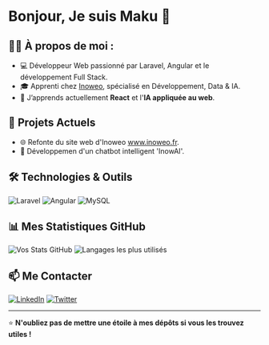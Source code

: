 # Bonjour, Je suis Maku 👋

## 👨‍💻 À propos de moi :
- 💻 Développeur Web passionné par Laravel, Angular et le développement Full Stack.
- 🎓 Apprenti chez [Inoweo](https://inoweo.com), spécialisé en Développement, Data & IA.
- 🌱 J’apprends actuellement **React** et l'**IA appliquée au web**.

## 🚀 Projets Actuels
- 🌐 Refonte du site web d'Inoweo www.inoweo.fr.
- 🤖 Développemen d'un chatbot intelligent 'InowAI'.

## 🛠️ Technologies & Outils
![Laravel](https://img.shields.io/badge/Laravel-F55247?style=for-the-badge&logo=laravel&logoColor=white)
![Angular](https://img.shields.io/badge/Angular-DD0031?style=for-the-badge&logo=angular&logoColor=white)
![MySQL](https://img.shields.io/badge/MySQL-00758F?style=for-the-badge&logo=mysql&logoColor=white)

## 📊 Mes Statistiques GitHub
![Vos Stats GitHub](https://github-readme-stats.vercel.app/api?username=maku25&show_icons=true&theme=radical&count_private=true)
![Langages les plus utilisés](https://github-readme-stats.vercel.app/api/top-langs/?username=maku25&layout=compact&theme=radical)

## 📫 Me Contacter
[![LinkedIn](https://img.shields.io/badge/LinkedIn-blue?style=for-the-badge&logo=linkedin&logoColor=white)](https://linkedin.com/in/votre-profil)
[![Twitter](https://img.shields.io/badge/Twitter-1DA1F2?style=for-the-badge&logo=twitter&logoColor=white)](https://twitter.com/votre-nom-utilisateur)

---

⭐ **N'oubliez pas de mettre une étoile à mes dépôts si vous les trouvez utiles !**

